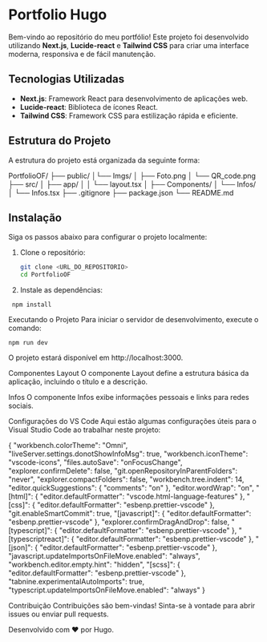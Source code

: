 # Portfolio Hugo

Bem-vindo ao repositório do meu portfólio! Este projeto foi desenvolvido utilizando **Next.js**, **Lucide-react** e **Tailwind CSS** para criar uma interface moderna, responsiva e de fácil manutenção.

## Tecnologias Utilizadas

- **Next.js**: Framework React para desenvolvimento de aplicações web.
- **Lucide-react**: Biblioteca de ícones React.
- **Tailwind CSS**: Framework CSS para estilização rápida e eficiente.

## Estrutura do Projeto

A estrutura do projeto está organizada da seguinte forma:

PortfolioOF/
├── public/
│└── Imgs/
│ ├── Foto.png
│ └── QR_code.png
├── src/
│ ├── app/
│ │ └── layout.tsx
│ ├── Components/
│ └── Infos/
│ └── Infos.tsx
├── .gitignore
├── package.json
└── README.md

## Instalação

Siga os passos abaixo para configurar o projeto localmente:

1. Clone o repositório:
   ```bash
   git clone <URL_DO_REPOSITORIO>
   cd PortfolioOF
   ```
2. Instale as dependências:

```
 npm install
```

Executando o Projeto
Para iniciar o servidor de desenvolvimento, execute o comando:

```
npm run dev
```

O projeto estará disponível em http://localhost:3000.

Componentes
Layout
O componente Layout define a estrutura básica da aplicação, incluindo o título e a descrição.

Infos
O componente Infos exibe informações pessoais e links para redes sociais.

Configurações do VS Code
Aqui estão algumas configurações úteis para o Visual Studio Code ao trabalhar neste projeto:

{
"workbench.colorTheme": "Omni",
"liveServer.settings.donotShowInfoMsg": true,
"workbench.iconTheme": "vscode-icons",
"files.autoSave": "onFocusChange",
"explorer.confirmDelete": false,
"git.openRepositoryInParentFolders": "never",
"explorer.compactFolders": false,
"workbench.tree.indent": 14,
"editor.quickSuggestions": {
"comments": "on"
},
"editor.wordWrap": "on",
"[html]": {
"editor.defaultFormatter": "vscode.html-language-features"
},
"[css]": {
"editor.defaultFormatter": "esbenp.prettier-vscode"
},
"git.enableSmartCommit": true,
"[javascript]": {
"editor.defaultFormatter": "esbenp.prettier-vscode"
},
"explorer.confirmDragAndDrop": false,
"[typescript]": {
"editor.defaultFormatter": "esbenp.prettier-vscode"
},
"[typescriptreact]": {
"editor.defaultFormatter": "esbenp.prettier-vscode"
},
"[json]": {
"editor.defaultFormatter": "esbenp.prettier-vscode"
},
"javascript.updateImportsOnFileMove.enabled": "always",
"workbench.editor.empty.hint": "hidden",
"[scss]": {
"editor.defaultFormatter": "esbenp.prettier-vscode"
},
"tabnine.experimentalAutoImports": true,
"typescript.updateImportsOnFileMove.enabled": "always"
}

Contribuição
Contribuições são bem-vindas! Sinta-se à vontade para abrir issues ou enviar pull requests.

Desenvolvido com ❤️ por Hugo.
